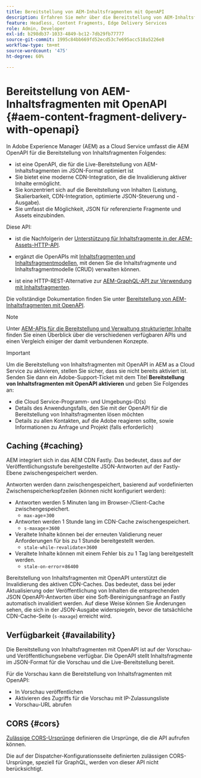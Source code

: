 ```yaml
---
title: Bereitstellung von AEM-Inhaltsfragmenten mit OpenAPI
description: Erfahren Sie mehr über die Bereitstellung von AEM-Inhaltsfragmenten mit OpenAPI
feature: Headless, Content Fragments, Edge Delivery Services
role: Admin, Developer
exl-id: b298db37-1033-4849-bc12-7db29fb77777
source-git-commit: 1995c84bb669fd52ecd53c7e695acc518a5226e8
workflow-type: tm+mt
source-wordcount: '475'
ht-degree: 60%

---
```



# Bereitstellung von AEM-Inhaltsfragmenten mit OpenAPI {#aem-content-fragment-delivery-with-openapi}

In Adobe Experience Manager (AEM) as a Cloud Service umfasst die AEM OpenAPI für die Bereitstellung von Inhaltsfragmenten Folgendes:

* ist eine OpenAPI, die für die Live-Bereitstellung von AEM-Inhaltsfragmenten im JSON-Format optimiert ist
* Sie bietet eine moderne CDN-Integration, die die Invalidierung aktiver Inhalte ermöglicht.
* Sie konzentriert sich auf die Bereitstellung von Inhalten (Leistung, Skalierbarkeit, CDN-Integration, optimierte JSON-Steuerung und -Ausgabe).
* Sie umfasst die Möglichkeit, JSON für referenzierte Fragmente und Assets einzubinden.

Diese API:

* ist die Nachfolgerin der [Unterstützung für Inhaltsfragmente in der AEM-Assets-HTTP-API](/help/assets/content-fragments/assets-api-content-fragments.md).

* ergänzt die OpenAPIs mit [Inhaltsfragmenten und Inhaltsfragmentmodellen](/help/headless/content-fragment-openapis.md), mit denen Sie die Inhaltsfragmente und Inhaltsfragmentmodelle (CRUD) verwalten können.

* ist eine HTTP-REST-Alternative zur [AEM-GraphQL-API zur Verwendung mit Inhaltsfragmenten](/help/headless/graphql-api/content-fragments.md).

Die vollständige Dokumentation finden Sie unter [Bereitstellung von AEM-Inhaltsfragmenten mit OpenAPI](https://developer.adobe.com/experience-cloud/experience-manager-apis/api/stable/contentfragments/delivery/?lang=de).

>[!NOTE]
>
>Unter [AEM-APIs für die Bereitstellung und Verwaltung strukturierter Inhalte](/help/headless/apis-headless-and-content-fragments.md) finden Sie einen Überblick über die verschiedenen verfügbaren APIs und einen Vergleich einiger der damit verbundenen Konzepte.

>[!IMPORTANT]
>
>Um die Bereitstellung von Inhaltsfragmenten mit OpenAPI in AEM as a Cloud Service zu aktivieren, stellen Sie sicher, dass sie nicht bereits aktiviert ist. Senden Sie dann ein Adobe-Support-Ticket mit dem Titel **Bereitstellung von Inhaltsfragmenten mit OpenAPI aktivieren** und geben Sie Folgendes an:
>
>* die Cloud Service-Programm- und Umgebungs-ID(s)
>* Details des Anwendungsfalls, den Sie mit der OpenAPI für die Bereitstellung von Inhaltsfragmenten lösen möchten
>* Details zu allen Kontakten, auf die Adobe reagieren sollte, sowie Informationen zu Anfrage und Projekt (falls erforderlich)

## Caching {#caching}

AEM integriert sich in das AEM CDN Fastly. Das bedeutet, dass auf der Veröffentlichungsstufe bereitgestellte JSON-Antworten auf der Fastly-Ebene zwischengespeichert werden.

Antworten werden dann zwischengespeichert, basierend auf vordefinierten Zwischenspeicherkopfzeilen (können nicht konfiguriert werden):

* Antworten werden 5 Minuten lang im Browser-/Client-Cache zwischengespeichert.
   * `max-age`=`300`
* Antworten werden 1 Stunde lang im CDN-Cache zwischengespeichert.
   * `s-maxage`=`3600`
* Veraltete Inhalte können bei der erneuten Validierung neuer Anforderungen für bis zu 1 Stunde bereitgestellt werden.
   * `stale-while-revalidate`=`3600`
* Veraltete Inhalte können mit einem Fehler bis zu 1 Tag lang bereitgestellt werden.
   * `stale-on-error`=`86400`

Bereitstellung von Inhaltsfragmenten mit OpenAPI unterstützt die Invalidierung des aktiven CDN-Caches. Das bedeutet, dass bei jeder Aktualisierung oder Veröffentlichung von Inhalten die entsprechenden JSON OpenAPI-Antworten über eine Soft-Bereinigungsanfrage an Fastly automatisch invalidiert werden. Auf diese Weise können Sie Änderungen sehen, die sich in der JSON-Ausgabe widerspiegeln, bevor die tatsächliche CDN-Cache-Seite (`s-maxage`) erreicht wird.

## Verfügbarkeit {#availability}

Die Bereitstellung von Inhaltsfragmenten mit OpenAPI ist auf der Vorschau- und Veröffentlichungsebene verfügbar. Die OpenAPI stellt Inhaltsfragmente im JSON-Format für die Vorschau und die Live-Bereitstellung bereit.

Für die Vorschau kann die Bereitstellung von Inhaltsfragmenten mit OpenAPI:

* In Vorschau veröffentlichen
* Aktivieren des Zugriffs für die Vorschau mit IP-Zulassungsliste
* Vorschau-URL abrufen

## CORS {#cors}

[Zulässige CORS-Ursprünge](/help/headless/deployment/cross-origin-resource-sharing.md) definieren die Ursprünge, die die API aufrufen können.

Die auf der Dispatcher-Konfigurationsseite definierten zulässigen CORS-Ursprünge, speziell für GraphQL, werden von dieser API nicht berücksichtigt.

<!-- 
## API Rate Limits {#api-rate-limits}
-->

<!-- 
## Limitations {#limitations}
-->
